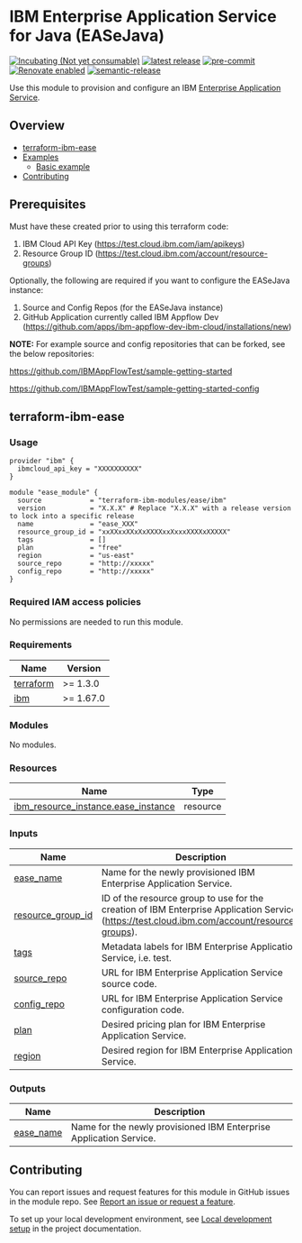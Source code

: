 <!-- Update this title with a descriptive name. Use sentence case. -->
# IBM Enterprise Application Service for Java (EASeJava)

<!--
Update status and "latest release" badges:
  1. For the status options, see https://terraform-ibm-modules.github.io/documentation/#/badge-status
  2. Update the "latest release" badge to point to the correct module's repo. Replace "terraform-ibm-module-template" in two places.
-->
[![Incubating (Not yet consumable)](https://img.shields.io/badge/status-Incubating%20(Not%20yet%20consumable)-red)](https://terraform-ibm-modules.github.io/documentation/#/badge-status)
[![latest release](https://img.shields.io/github/v/release/terraform-ibm-modules/terraform-ibm-ease?logo=GitHub&sort=semver)](https://github.com/terraform-ibm-modules/terraform-ibm-ease/releases/latest)
[![pre-commit](https://img.shields.io/badge/pre--commit-enabled-brightgreen?logo=pre-commit&logoColor=white)](https://github.com/pre-commit/pre-commit)
[![Renovate enabled](https://img.shields.io/badge/renovate-enabled-brightgreen.svg)](https://renovatebot.com/)
[![semantic-release](https://img.shields.io/badge/%20%20%F0%9F%93%A6%F0%9F%9A%80-semantic--release-e10079.svg)](https://github.com/semantic-release/semantic-release)

<!--
Add a description of modules in this repo.
Expand on the repo short description in the .github/settings.yml file.

For information, see "Module names and descriptions" at
https://terraform-ibm-modules.github.io/documentation/#/implementation-guidelines?id=module-names-and-descriptions
-->

Use this module to provision and configure an IBM [Enterprise Application Service](https://test.cloud.ibm.com/catalog/services/ease).


<!-- The following content is automatically populated by the pre-commit hook -->
<!-- BEGIN OVERVIEW HOOK -->
## Overview
* [terraform-ibm-ease](#terraform-ibm-ease)
* [Examples](./examples)
    * [Basic example](./examples/basic-no-config)
* [Contributing](#contributing)
<!-- END OVERVIEW HOOK -->


<!--
If this repo contains any reference architectures, uncomment the heading below and link to them.
(Usually in the `/reference-architectures` directory.)
See "Reference architecture" in the public documentation at
https://terraform-ibm-modules.github.io/documentation/#/implementation-guidelines?id=reference-architecture
-->
<!-- ## Reference architectures -->

## Prerequisites
Must have these created prior to using this terraform code:

1. IBM Cloud API Key (https://test.cloud.ibm.com/iam/apikeys)
2. Resource Group ID (https://test.cloud.ibm.com/account/resource-groups)

Optionally, the following are required if you want to configure the EASeJava instance:

1. Source and Config Repos (for the EASeJava instance)
2. GitHub Application currently called IBM Appflow Dev (https://github.com/apps/ibm-appflow-dev-ibm-cloud/installations/new)

**NOTE:** For example source and config repositories that can be forked, see the below repositories:

https://github.com/IBMAppFlowTest/sample-getting-started

https://github.com/IBMAppFlowTest/sample-getting-started-config

<!-- Replace this heading with the name of the root level module (the repo name) -->
## terraform-ibm-ease

### Usage

<!--
Add an example of the use of the module in the following code block.

Use real values instead of "var.<var_name>" or other placeholder values
unless real values don't help users know what to change.
-->

```hcl
provider "ibm" {
  ibmcloud_api_key = "XXXXXXXXXX"
}

module "ease_module" {
  source            = "terraform-ibm-modules/ease/ibm"
  version           = "X.X.X" # Replace "X.X.X" with a release version to lock into a specific release
  name              = "ease_XXX"
  resource_group_id = "xxXXxxXXxXxXXXXxxXxxxXXXXxXXXXX"
  tags              = []
  plan              = "free"
  region            = "us-east"
  source_repo       = "http://xxxxx"
  config_repo       = "http://xxxxx"
}
```



### Required IAM access policies

<!-- PERMISSIONS REQUIRED TO RUN MODULE
If this module requires permissions, uncomment the following block and update
the sample permissions, following the format.
Replace the sample Account and IBM Cloud service names and roles with the
information in the console at
Manage > Access (IAM) > Access groups > Access policies.
-->

<!--
You need the following permissions to run this module:

- IAM services
    - **Sample IBM Cloud** service
        - `Editor` platform access
        - `Manager` platform access
- Account management services
    - **Sample account management** service
        - `Editor` platform access
-->

<!-- NO PERMISSIONS FOR MODULE
If no permissions are required for the module, uncomment the following
statement instead the previous block.
-->

No permissions are needed to run this module.


<!-- The following content is automatically populated by the pre-commit hook -->
<!-- BEGINNING OF PRE-COMMIT-TERRAFORM DOCS HOOK -->
### Requirements

| Name | Version |
|------|---------|
| <a name="requirement_terraform"></a> [terraform](#requirement\_terraform) | >= 1.3.0 |
| <a name="requirement_ibm"></a> [ibm](#requirement\_ibm) | >= 1.67.0 |

### Modules

No modules.

### Resources

| Name | Type |
|------|------|
| [ibm_resource_instance.ease_instance](https://registry.terraform.io/providers/ibm-cloud/ibm/latest/docs/resources/resource_instance) | resource |

### Inputs

| Name | Description | Type | Default | Required |
|------|-------------|------|---------|:--------:|
| <a name="input_ease_name"></a> [ease\_name](#input\_ease\_name) | Name for the newly provisioned IBM Enterprise Application Service. | `string` | n/a | yes |
| <a name="input_resource_group_id"></a> [resource\_group\_id](#input\_resource\_group\_id) | ID of the resource group to use for the creation of IBM Enterprise Application Service (https://test.cloud.ibm.com/account/resource-groups). | `string` | n/a | yes |
| <a name="input_tags"></a> [tags](#input\_tags) | Metadata labels for IBM Enterprise Application Service, i.e. test. | `list(string)` | `[]` | no |
| <a name="input_source_repo"></a> [source\_repo](#input\_source\_repo) | URL for IBM Enterprise Application Service source code. | `string` | `null` | no |
| <a name="input_config_repo"></a> [config\_repo](#input\_config\_repo) | URL for IBM Enterprise Application Service configuration code. | `string` | `null` | no |
| <a name="input_plan"></a> [plan](#input\_plan) | Desired pricing plan for IBM Enterprise Application Service. | `string` | `free` | yes |
| <a name="input_region"></a> [region](#input\_region) | Desired region for IBM Enterprise Application Service. | `string` | `us-east` | yes |

### Outputs

| Name | Description |
|------|-------------|
| <a name="output_ease_name"></a> [ease\_name](#output\_ease\_name) | Name for the newly provisioned IBM Enterprise Application Service. |
<!-- END OF PRE-COMMIT-TERRAFORM DOCS HOOK -->

<!-- Leave this section as is so that your module has a link to local development environment set-up steps for contributors to follow -->
## Contributing

You can report issues and request features for this module in GitHub issues in the module repo. See [Report an issue or request a feature](https://github.com/terraform-ibm-modules/.github/blob/main/.github/SUPPORT.md).

To set up your local development environment, see [Local development setup](https://terraform-ibm-modules.github.io/documentation/#/local-dev-setup) in the project documentation.
